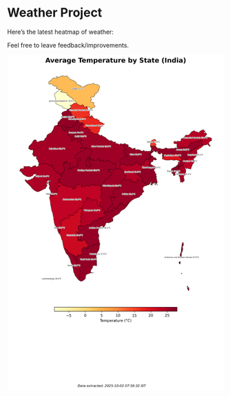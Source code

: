 # Weather Project

Here’s the latest heatmap of weather:

Feel free to leave feedback/improvements.

![India Heatmap](docs/assets/india_heatmap.png?v=DDE172)
